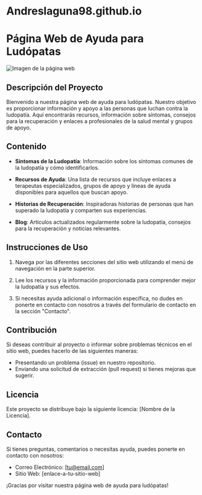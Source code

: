# Andreslaguna98.github.io
# Página Web de Ayuda para Ludópatas

![Imagen de la página web](link-a-la-imagen.png)

## Descripción del Proyecto

Bienvenido a nuestra página web de ayuda para ludópatas. Nuestro objetivo es proporcionar información y apoyo a las personas que luchan contra la ludopatía. Aquí encontrarás recursos, información sobre síntomas, consejos para la recuperación y enlaces a profesionales de la salud mental y grupos de apoyo.

## Contenido

- **Síntomas de la Ludopatía**: Información sobre los síntomas comunes de la ludopatía y cómo identificarlos.

- **Recursos de Ayuda**: Una lista de recursos que incluye enlaces a terapeutas especializados, grupos de apoyo y líneas de ayuda disponibles para aquellos que buscan apoyo.

- **Historias de Recuperación**: Inspiradoras historias de personas que han superado la ludopatía y comparten sus experiencias.

- **Blog**: Artículos actualizados regularmente sobre la ludopatía, consejos para la recuperación y noticias relevantes.

## Instrucciones de Uso

1. Navega por las diferentes secciones del sitio web utilizando el menú de navegación en la parte superior.

2. Lee los recursos y la información proporcionada para comprender mejor la ludopatía y sus efectos.

3. Si necesitas ayuda adicional o información específica, no dudes en ponerte en contacto con nosotros a través del formulario de contacto en la sección "Contacto".

## Contribución

Si deseas contribuir al proyecto o informar sobre problemas técnicos en el sitio web, puedes hacerlo de las siguientes maneras:

- Presentando un problema (issue) en nuestro repositorio.
- Enviando una solicitud de extracción (pull request) si tienes mejoras que sugerir.

## Licencia

Este proyecto se distribuye bajo la siguiente licencia: [Nombre de la Licencia].

## Contacto

Si tienes preguntas, comentarios o necesitas ayuda, puedes ponerte en contacto con nosotros:

- Correo Electrónico: [tu@email.com]
- Sitio Web: [enlace-a-tu-sitio-web]

¡Gracias por visitar nuestra página web de ayuda para ludópatas!

